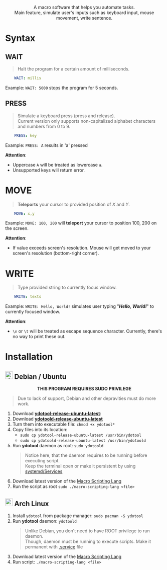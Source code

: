 <p align="center">
A macro software that helps you automate tasks. <br>
Main feature, simulate user's inputs such as keyboard input, mouse movement, write sentence.
</p>


# Syntax

## WAIT
> Halt the program for a certain amount of milliseconds.

```yaml
    WAIT: millis
```
Example: `WAIT: 5000` stops the program for 5 seconds.

## PRESS
> Simulate a keyboard press (press and release). <br>
> Current version only supports non-capitalized alphabet characters and numbers from 0 to 9.

```yaml
    PRESS: key
```
Example: `PRESS: A` results in 'a' pressed

**Attention**:
* Uppercase `A` will be treated as lowercase `a`. 
* Unsupported keys will return error.

# MOVE
> **Teleports** your cursor to provided position of _X_ and _Y_.

```yaml
    MOVE: x,y
```
Example: `MOVE: 100, 200` will **teleport** your cursor to position 100, 200 on the screen.

**Attention**:
* If value exceeds screen's resolution. Mouse will get moved to your screen's resolution (bottom-right corner).

# WRITE
> Type provided string to currently focus window.

```yaml
    WRITE: texts
```
Example: `WRITE: Hello, World!` simulates user typing "**_Hello, World!_**" to currently focused window.

**Attention**:
* `\n` or `\t` will be treated as escape sequence character. Currently, there's no way to print these out.


# Installation

<h2 accesskey="debian">
    <img 
        alt="debian-logo" 
        src="https://cdn.icon-icons.com/icons2/2415/PNG/32/debian_original_logo_icon_146566.png" 
        height="24px"
    />
    Debian / Ubuntu
</h2>
<p align="center ">
    <b>
        THIS PROGRAM REQUIRES SUDO PRIVILEGE
    </b>
</p>

> Due to lack of support, Debian and other depravities must do more work. <br>

1. Download [**ydotool-release-ubuntu-latest**](https://github.com/ReimuNotMoe/ydotool/releases/latest):
2. Download [**ydotoold-release-ubuntu-latest**](https://github.com/ReimuNotMoe/ydotool/releases/latest)
3. Turn them into executable file: `chmod +x ydotool*`
4. Copy files into its location:
    * `sudo cp ydotool-release-ubuntu-latest /usr/bin/ydotool`
    * `sudo cp ydotoold-release-ubuntu-latest /usr/bin/ydotoold`
5. Run **ydotool** daemon as root: `sudo ydotoold`
    > Notice here, that the daemon requires to be running before executing script. <br>
      Keep the terminal open or make it persistent by using [systemd/Services](https://wiki.debian.org/systemd/Services)
6. Download latest version of the [Macro Scripting Lang](https://github.com/knighthat/macro-scripting-lang/releases)
7. Run the script as root `sudo ./macro-scripting-lang <file>`

<h2>
    <img 
        alt="archlinux-logo"
        src="https://cdn.icon-icons.com/icons2/1381/PNG/32/distributorlogoarchlinux_94330.png"
        height="24px"
    />
    Arch Linux
</h2>

1. Install `ydotool` from package manager: `sudo pacman -S ydotool`
2. Run **ydotool** daemon: `ydotoold`
    > Unlike Debian, you don't need to have ROOT privilege to run daemon.<br>
    > Though, daemon must be running to execute scripts. Make it permanent with [.service](https://wiki.archlinux.org/title/systemd) file
3. Download latest version of the [Macro Scripting Lang](https://github.com/knighthat/macro-scripting-lang/releases)
4. Run script: `./macro-scripting-lang <file>`
